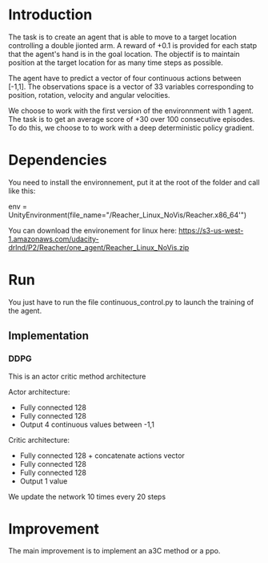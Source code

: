 
# Introduction 

The task is to create an agent that is able to move to a target location controlling a double jionted arm. A reward of +0.1 is provided for each statp that the agent's hand is in the goal location.
The objectif is to maintain position at the target location for as many time steps as possible.

The agent have to predict a vector of four continuous actions between [-1,1].
The observations space is a vector of 33 variables corresponding to position, rotation, velocity and angular velocities.

We choose to work with the first version of the environnment with 1 agent. The task is to get an average score of +30 over 100 consecutive episodes. To do this, we choose to to work with a deep deterministic policy gradient.

# Dependencies

You need to install the environnement, put it at the root of the folder and call like this:

env = UnityEnvironment(file_name="/Reacher_Linux_NoVis/Reacher.x86_64'")

You can download the environement for linux here:
https://s3-us-west-1.amazonaws.com/udacity-drlnd/P2/Reacher/one_agent/Reacher_Linux_NoVis.zip

# Run

You just have to run the file continuous_control.py to launch the training of the agent.

## Implementation
### DDPG
This is an actor critic method architecture

Actor architecture:
  * Fully connected 128
  * Fully connected 128
  * Output 4 continuous values between -1,1
  
Critic architecture:
  * Fully connected 128 + concatenate actions vector
  * Fully connected 128
  * Fully connected 128
  * Output 1 value
  
We update the network 10 times every 20 steps
  
# Improvement

The main improvement is to implement an a3C method or a ppo.
